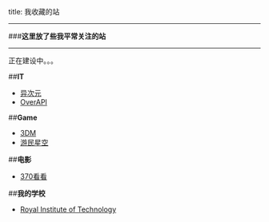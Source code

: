 title: 我收藏的站

---
###**这里放了些我平常关注的站**

---
正在建设中。。。

##**IT**
- [异次元](http://www.iplaysoft.com/)
- [OverAPI](http://overapi.com/)

##**Game**
- [3DM](http://www.3dmgame.com/)
- [游民星空](http://www.gamersky.com/)

##**电影**
- [370看看](http://www.370kan.com/)

##**我的学校**
- [Royal Institute of Technology](http://www.kth.se/en)



